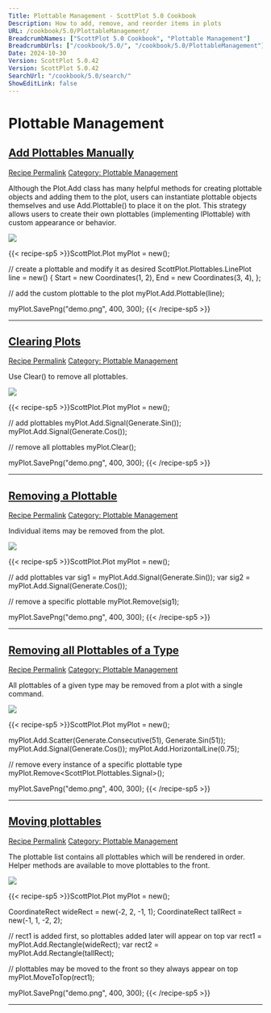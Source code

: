 ```yaml
---
Title: Plottable Management - ScottPlot 5.0 Cookbook
Description: How to add, remove, and reorder items in plots
URL: /cookbook/5.0/PlottableManagement/
BreadcrumbNames: ["ScottPlot 5.0 Cookbook", "Plottable Management"]
BreadcrumbUrls: ["/cookbook/5.0/", "/cookbook/5.0/PlottableManagement"]
Date: 2024-10-30
Version: ScottPlot 5.0.42
Version: ScottPlot 5.0.42
SearchUrl: "/cookbook/5.0/search/"
ShowEditLink: false
---
```


<h1>Plottable Management</h1>


<h2 style='border-bottom: 0;'><a href='/cookbook/5.0/PlottableManagement/AddPlottablesManually'>Add Plottables Manually</a></h2>

<div class="d-flex mb-2">
<a class="btn btn-sm btn-primary me-1" href="/cookbook/5.0/PlottableManagement/AddPlottablesManually">Recipe Permalink</a>
<a class="btn btn-sm btn-success me-1" href="/cookbook/5.0/PlottableManagement">Category: Plottable Management</a>
</div>

Although the Plot.Add class has many helpful methods for creating plottable objects and adding them to the plot, users can instantiate plottable objects themselves and use Add.Plottable() to place it on the plot. This strategy allows users to create their own plottables (implementing IPlottable) with custom appearance or behavior.

[![](/cookbook/5.0/images/AddPlottablesManually.png?241029205813)](/cookbook/5.0/images/AddPlottablesManually.png?241029205813)

{{< recipe-sp5 >}}ScottPlot.Plot myPlot = new();

// create a plottable and modify it as desired
ScottPlot.Plottables.LinePlot line = new()
{
    Start = new Coordinates(1, 2),
    End = new Coordinates(3, 4),
};

// add the custom plottable to the plot
myPlot.Add.Plottable(line);

myPlot.SavePng("demo.png", 400, 300);
{{< /recipe-sp5 >}}

<hr class='my-5 invisible'>



<h2 style='border-bottom: 0;'><a href='/cookbook/5.0/PlottableManagement/Clear'>Clearing Plots</a></h2>

<div class="d-flex mb-2">
<a class="btn btn-sm btn-primary me-1" href="/cookbook/5.0/PlottableManagement/Clear">Recipe Permalink</a>
<a class="btn btn-sm btn-success me-1" href="/cookbook/5.0/PlottableManagement">Category: Plottable Management</a>
</div>

Use Clear() to remove all plottables.

[![](/cookbook/5.0/images/Clear.png?241029205813)](/cookbook/5.0/images/Clear.png?241029205813)

{{< recipe-sp5 >}}ScottPlot.Plot myPlot = new();

// add plottables
myPlot.Add.Signal(Generate.Sin());
myPlot.Add.Signal(Generate.Cos());

// remove all plottables
myPlot.Clear();

myPlot.SavePng("demo.png", 400, 300);
{{< /recipe-sp5 >}}

<hr class='my-5 invisible'>



<h2 style='border-bottom: 0;'><a href='/cookbook/5.0/PlottableManagement/Remove'>Removing a Plottable</a></h2>

<div class="d-flex mb-2">
<a class="btn btn-sm btn-primary me-1" href="/cookbook/5.0/PlottableManagement/Remove">Recipe Permalink</a>
<a class="btn btn-sm btn-success me-1" href="/cookbook/5.0/PlottableManagement">Category: Plottable Management</a>
</div>

Individual items may be removed from the plot.

[![](/cookbook/5.0/images/Remove.png?241029205813)](/cookbook/5.0/images/Remove.png?241029205813)

{{< recipe-sp5 >}}ScottPlot.Plot myPlot = new();

// add plottables
var sig1 = myPlot.Add.Signal(Generate.Sin());
var sig2 = myPlot.Add.Signal(Generate.Cos());

// remove a specific plottable
myPlot.Remove(sig1);

myPlot.SavePng("demo.png", 400, 300);
{{< /recipe-sp5 >}}

<hr class='my-5 invisible'>



<h2 style='border-bottom: 0;'><a href='/cookbook/5.0/PlottableManagement/RemoveAll'>Removing all Plottables of a Type</a></h2>

<div class="d-flex mb-2">
<a class="btn btn-sm btn-primary me-1" href="/cookbook/5.0/PlottableManagement/RemoveAll">Recipe Permalink</a>
<a class="btn btn-sm btn-success me-1" href="/cookbook/5.0/PlottableManagement">Category: Plottable Management</a>
</div>

All plottables of a given type may be removed from a plot with a single command.

[![](/cookbook/5.0/images/RemoveAll.png?241029205813)](/cookbook/5.0/images/RemoveAll.png?241029205813)

{{< recipe-sp5 >}}ScottPlot.Plot myPlot = new();

myPlot.Add.Scatter(Generate.Consecutive(51), Generate.Sin(51));
myPlot.Add.Signal(Generate.Cos());
myPlot.Add.HorizontalLine(0.75);

// remove every instance of a specific plottable type
myPlot.Remove<ScottPlot.Plottables.Signal>();

myPlot.SavePng("demo.png", 400, 300);
{{< /recipe-sp5 >}}

<hr class='my-5 invisible'>



<h2 style='border-bottom: 0;'><a href='/cookbook/5.0/PlottableManagement/ChangeOrder'>Moving plottables</a></h2>

<div class="d-flex mb-2">
<a class="btn btn-sm btn-primary me-1" href="/cookbook/5.0/PlottableManagement/ChangeOrder">Recipe Permalink</a>
<a class="btn btn-sm btn-success me-1" href="/cookbook/5.0/PlottableManagement">Category: Plottable Management</a>
</div>

The plottable list contains all plottables which will be rendered in order. Helper methods are available to move plottables to the front.

[![](/cookbook/5.0/images/ChangeOrder.png?241029205813)](/cookbook/5.0/images/ChangeOrder.png?241029205813)

{{< recipe-sp5 >}}ScottPlot.Plot myPlot = new();

CoordinateRect wideRect = new(-2, 2, -1, 1);
CoordinateRect tallRect = new(-1, 1, -2, 2);

// rect1 is added first, so plottables added later will appear on top
var rect1 = myPlot.Add.Rectangle(wideRect);
var rect2 = myPlot.Add.Rectangle(tallRect);

// plottables may be moved to the front so they always appear on top
myPlot.MoveToTop(rect1);

myPlot.SavePng("demo.png", 400, 300);
{{< /recipe-sp5 >}}

<hr class='my-5 invisible'>


